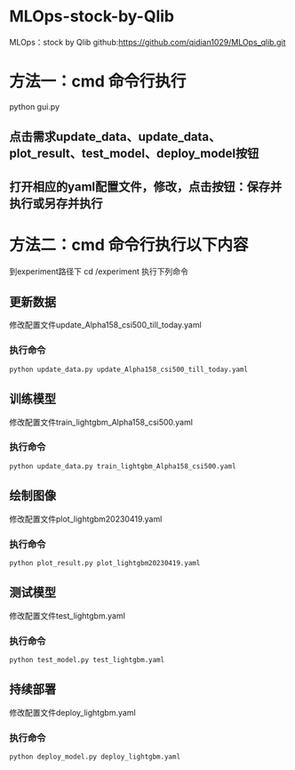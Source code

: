 # MLOps-stock-by-Qlib
MLOps：stock by Qlib
github:https://github.com/qidian1029/MLOps_qlib.git

# 方法一：cmd 命令行执行
  python gui.py
## 点击需求update_data、update_data、plot_result、test_model、deploy_model按钮
## 打开相应的yaml配置文件，修改，点击按钮：保存并执行或另存并执行

# 方法二：cmd 命令行执行以下内容
到experiment路径下 
  cd /experiment
  执行下列命令
  ## 更新数据
  修改配置文件update_Alpha158_csi500_till_today.yaml
  ### 执行命令
    python update_data.py update_Alpha158_csi500_till_today.yaml
    
  ## 训练模型
  修改配置文件train_lightgbm_Alpha158_csi500.yaml
  ### 执行命令
    python update_data.py train_lightgbm_Alpha158_csi500.yaml
  
  ## 绘制图像
  修改配置文件plot_lightgbm20230419.yaml
  ### 执行命令
    python plot_result.py plot_lightgbm20230419.yaml
    
  ## 测试模型
  修改配置文件test_lightgbm.yaml
  ### 执行命令
    python test_model.py test_lightgbm.yaml
    
  ## 持续部署
  修改配置文件deploy_lightgbm.yaml
  ### 执行命令
    python deploy_model.py deploy_lightgbm.yaml
